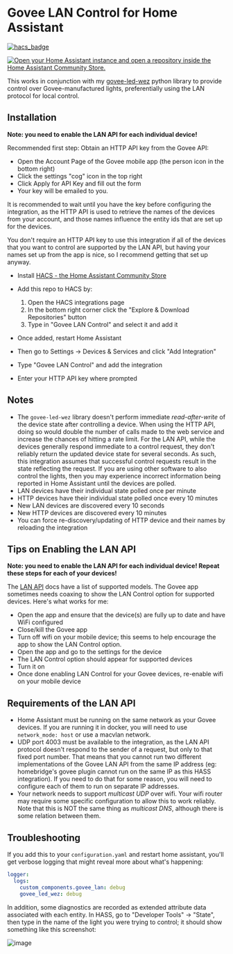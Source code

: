 # Govee LAN Control for Home Assistant

[![hacs_badge](https://img.shields.io/badge/HACS-Custom-41BDF5.svg?style=for-the-badge)](https://github.com/hacs/integration)

[![Open your Home Assistant instance and open a repository inside the Home Assistant Community Store.](https://my.home-assistant.io/badges/hacs_repository.svg)](https://my.home-assistant.io/redirect/hacs_repository/?owner=wez&repository=govee-lan-hass&category=integration)

This works in conjunction with my
[govee-led-wez](https://github.com/wez/govee-py) python library to provide
control over Govee-manufactured lights, preferentially using the LAN protocol
for local control.

## Installation

**Note: you need to enable the LAN API for each individual device!**

Recommended first step: Obtain an HTTP API key from the Govee API:
* Open the Account Page of the Govee mobile app (the person icon in the bottom right)
* Click the settings "cog" icon in the top right
* Click Apply for API Key and fill out the form
* Your key will be emailed to you.

It is recommended to wait until you have the key before configuring the
integration, as the HTTP API is used to retrieve the names of the devices from
your account, and those names influence the entity ids that are set up for the
devices.

You don't require an HTTP API key to use this integration if all of the devices
that you want to control are supported by the LAN API, but having your names
set up from the app is nice, so I recommend getting that set up anyway.

* Install [HACS - the Home Assistant Community Store](https://hacs.xyz/docs/setup/download/)
* Add this repo to HACS by:
  1. Open the HACS integrations page
  2. In the bottom right corner click the "Explore &amp; Download Repositories" button
  3. Type in "Govee LAN Control" and select it and add it

* Once added, restart Home Assistant
* Then go to Settings -> Devices &amp; Services and click "Add Integration"
* Type "Govee LAN Control" and add the integration
* Enter your HTTP API key where prompted

## Notes

* The `govee-led-wez` library doesn't perform immediate *read-after-write* of
  the device state after controlling a device. When using the HTTP API, doing
  so would double the number of calls made to the web service and increase the
  chances of hitting a rate limit. For the LAN API, while the devices generally
  respond immediate to a control request, they don't reliably return the
  updated device state for several seconds.  As such, this integration
  assumes that successful control requests result in the state reflecting
  the request.  If you are using other software to also control the lights,
  then you may experience incorrect information being reported in Home Assistant
  until the devices are polled.
* LAN devices have their individual state polled once per minute
* HTTP devices have their individual state polled once every 10 minutes
* New LAN devices are discovered every 10 seconds
* New HTTP devices are discovered every 10 minutes
* You can force re-discovery/updating of HTTP device and their names by
  reloading the integration

## Tips on Enabling the LAN API

**Note: you need to enable the LAN API for each individual device!
Repeat these steps for each of your devices!**

The [LAN API](https://app-h5.govee.com/user-manual/wlan-guide) docs have a list
of supported models.  The Govee app sometimes needs coaxing to show the LAN
Control option for supported devices.  Here's what works for me:

* Open the app and ensure that the device(s) are fully up to date and have WiFi configured
* Close/kill the Govee app
* Turn off wifi on your mobile device; this seems to help encourage the app to show the LAN Control option.
* Open the app and go to the settings for the device
* The LAN Control option should appear for supported devices
* Turn it on
* Once done enabling LAN Control for your Govee devices, re-enable wifi on your mobile device

## Requirements of the LAN API

* Home Assistant must be running on the same network as your Govee devices.
  If you are running it in docker, you will need to use `network_mode: host`
  or use a macvlan network.
* UDP port 4003 must be available to the integration, as the LAN API protocol
  doesn't respond to the sender of a request, but only to that fixed port
  number.  That means that you cannot run two different implementations of the
  Govee LAN API from the same IP address (eg: homebridge's govee plugin cannot
  run on the same IP as this HASS integration).  If you need to do that for
  some reason, you will need to configure each of them to run on separate IP
  addresses.
* Your network needs to support *multicast UDP* over wifi. Your wifi router may
  require some specific configuration to allow this to work reliably. Note that
  this is NOT the same thing as *multicast DNS*, although there is some relation
  between them.

## Troubleshooting

If you add this to your `configuration.yaml` and restart home assistant, you'll get verbose logging that might reveal more about what's happening:

```yaml
logger:
  logs:
    custom_components.govee_lan: debug
    govee_led_wez: debug
```

In addition, some diagnostics are recorded as extended attribute data associated
with each entity. In HASS, go to "Developer Tools" -> "State", then type in the name
of the light you were trying to control; it should show something like this screenshot:

![image](https://user-images.githubusercontent.com/117777/212545829-e0d2dc54-20f3-44bf-ac25-6bc679c76583.png)

